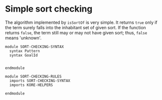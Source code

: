 # Simple sort checking

The algorithm implemented by `isSortOf` is very simple.
It returns `true` only if the term surely falls into
the inhabitant set of given sort. If the function returns `false`,
the term still may or may not have given sort; thus, `false` 
means 'unknown'.

```k
module SORT-CHECKING-SYNTAX
  syntax Pattern
  syntax GoalId


endmodule

module SORT-CHECKING-RULES
  imports SORT-CHECKING-SYNTAX
  imports KORE-HELPERS

endmodule
```
